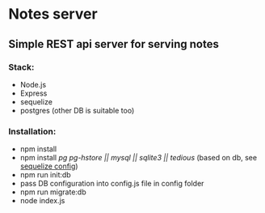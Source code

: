 
# Notes server #
## Simple REST api server for serving notes ##
### Stack: ###
 - Node.js
 - Express
 - sequelize
 - postgres (other DB is suitable too)

### Installation: ###

 - npm install
 - npm install *pg pg-hstore || mysql || sqlite3 || tedious* (based on db, see [sequelize config](http://docs.sequelizejs.com/en/v3/docs/getting-started/#installation))
 - npm run init:db
 - pass DB configuration into config.js file in config folder
 - npm run migrate:db
 - node index.js